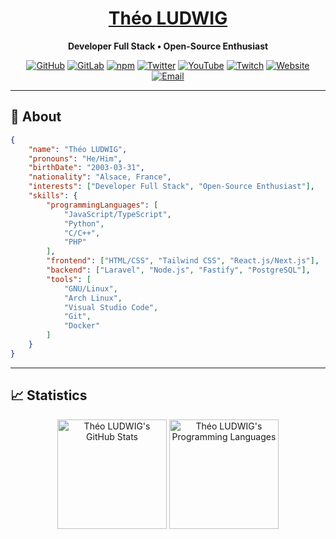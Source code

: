<h1 align="center"><a href="https://theoludwig.fr/">Théo LUDWIG</a></h1>

<p align="center">
  <strong>Developer Full Stack • Open-Source Enthusiast</strong>
</p>

<p align="center">
  <a href="https://github.com/theoludwig"><img alt="GitHub" src="https://img.shields.io/badge/-GitHub-5A5A5A?style=flat&labelColor=5A5A5A&logo=github&logoColor=white"/></a>
  <a href="https://gitlab.com/theoludwig"><img alt="GitLab" src="https://img.shields.io/badge/-GitLab-303030?style=flat&labelColor=303030&logo=gitlab&logoColor=white"/></a>
  <a href="https://www.npmjs.com/~theoludwig"><img alt="npm" src="https://img.shields.io/badge/-npm-c4302b?style=flat&labelColor=c4302b&logo=npm&logoColor=white"/></a>
  <a href="https://twitter.com/theoludwig_"><img alt="Twitter" src="https://img.shields.io/badge/-Twitter-1ca0f1?style=flat&labelColor=1ca0f1&logo=x&logoColor=white"/></a>
  <a href="https://www.youtube.com/@theo_ludwig"><img alt="YouTube" src="https://img.shields.io/badge/-YouTube-c4302b?style=flat&labelColor=c4302b&logo=youtube&logoColor=white"/></a>
  <a href="https://www.twitch.tv/theoludwig"><img alt="Twitch" src="https://img.shields.io/badge/-Twitch-9147FF?style=flat&labelColor=9147FF&logo=twitch&logoColor=white"/></a>
  <a href="https://theoludwig.fr/"><img alt="Website" src="https://img.shields.io/badge/-Website-181818?style=flat&labelColor=181818&logo=Google-Chrome&logoColor=white"/></a>
  <a href="mailto:contact@theoludwig.fr"><img alt="Email" src="https://img.shields.io/badge/-contact@theoludwig.fr-2F7EBE?style=flat&labelColor=2F7EBE&logo=minutemailer&logoColor=white"/></a>
</p>

<hr />

## 📜 About

```json
{
    "name": "Théo LUDWIG",
    "pronouns": "He/Him",
    "birthDate": "2003-03-31",
    "nationality": "Alsace, France",
    "interests": ["Developer Full Stack", "Open-Source Enthusiast"],
    "skills": {
        "programmingLanguages": [
            "JavaScript/TypeScript",
            "Python",
            "C/C++",
            "PHP"
        ],
        "frontend": ["HTML/CSS", "Tailwind CSS", "React.js/Next.js"],
        "backend": ["Laravel", "Node.js", "Fastify", "PostgreSQL"],
        "tools": [
            "GNU/Linux",
            "Arch Linux",
            "Visual Studio Code",
            "Git",
            "Docker"
        ]
    }
}
```

<hr />

## 📈 Statistics

<p align=center>
  <img height=175 align="center" src="https://github-readme-stats.vercel.app/api?username=theoludwig&show_icons=true&theme=dark" alt="Théo LUDWIG's GitHub Stats" />
  <img height=175 align="center" src="https://github-readme-stats.vercel.app/api/top-langs/?username=theoludwig&hide=html,css,javascript&langs_count=8&layout=compact&theme=dark" alt="Théo LUDWIG's Programming Languages" />
</p>
